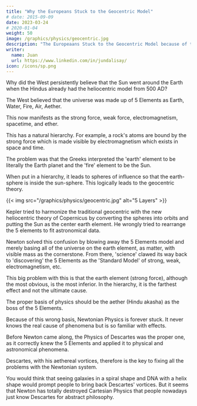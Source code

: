 ```yaml
---
title: "Why the Europeans Stuck to the Geocentric Model"
# date: 2015-09-09
date: 2023-03-24
# 2020-01-04
weight: 50
image: /graphics/physics/geocentric.jpg
description: "The Europeaans Stuck to the Geocentric Model because of the wrong 5 Elements of the Greeks"
writer:
  name: Juan
  url: https://www.linkedin.com/in/jundalisay/
icon: /icons/sp.png
---
```




Why did the West persistently believe that the Sun went around the Earth when the Hindus already had the heliocentric model from 500 AD?

The West believed that the universe was made up of 5 Elements as Earth, Water, Fire, Air, Aether.

This now manifests as the strong force, weak force, electromagnetism, spacetime, and ether.

This has a natural hierarchy. For example, a rock's atoms are bound by the strong force which is made visible by electromagnetism which exists in space and time.

The problem was that the Greeks interpreted the 'earth' element to be literally the Earth planet and the 'fire' element to be the Sun.

When put in a hierarchy, it leads to spheres of influence so that the earth-sphere is inside the sun-sphere. This logically leads to the geocentric theory.

{{< img src="/graphics/physics/geocentric.jpg" alt="5 Layers" >}}

Kepler tried to harmonize the traditional geocentric with the new heliocentric theory of Copernicus by converting the spheres into orbits and putting the Sun as the center earth element. He wrongly tried to rearrange the 5 elements to fit astronomical data.

Newton solved this confusion by blowing away the 5 Elements model and merely basing all of the universe on the earth element, as matter, with visible mass as the cornerstone. From there, 'science' clawed its way back to 'discovering' the 5 Elements as the 'Standard Model' of strong, weak, electromagnetism, etc.

This big problem with this is that the earth element (strong force), although the most obvious, is the most inferior. In the hierarchy, it is the farthest effect and not the ultimate cause.

The proper basis of physics should be the aether (Hindu akasha) as the boss of the 5 Elements.

Because of this wrong basis, Newtonian Physics is forever stuck. It never knows the real cause of phenomena but is so familiar with effects.

Before Newton came along, the Physics of Descartes was the proper one, as it correctly knew the 5 Elements and applied it to physical and astronomical phenomena.

Descartes, with his aethereal vortices, therefore is the key to fixing all the problems with the Newtonian system.

You would think that seeing galaxies in a spiral shape and DNA with a helix shape would prompt people to bring back Descartes' vortices. But it seems that Newton has totally destroyed Cartesian Physics that people nowadays just know Descartes for abstract philosophy. 
